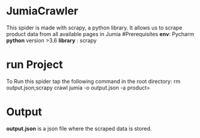 # JumiaCrawler
This spider is made with scrapy, a python library. It allows us to scrape product data from all available pages in Jumia
#Prerequisites
__env__: Pycharm
__python__ version >3.6
__library__ : scrapy

# run Project
To Run this spider tap the following command in the root directory:
 rm output.json;scrapy crawl jumia -o output.json -a product=<Product name>

# Output
__output.json__ is a json file where the scraped data is stored.




